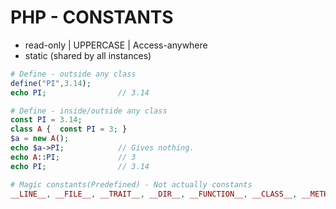 # PHP - CONSTANTS

- read-only | UPPERCASE | Access-anywhere
- static (shared by all instances)

```php
# Define - outside any class
define("PI",3.14);
echo PI;                // 3.14

# Define - inside/outside any class
const PI = 3.14;
class A {  const PI = 3; }
$a = new A();
echo $a->PI;            // Gives nothing.
echo A::PI;             // 3
echo PI;                // 3.14

# Magic constants(Predefined) - Not actually constants
__LINE__, __FILE__, __TRAIT__, __DIR__, __FUNCTION__, __CLASS__, __METHOD__, __NAMESPACE__, 
```